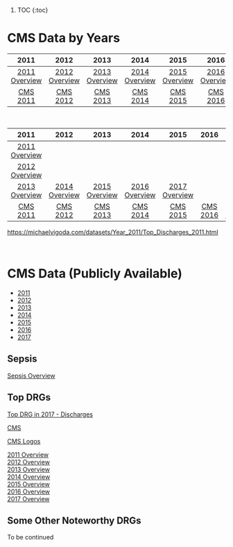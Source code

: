 1. TOC
{:toc}



# CMS Data by Years  





| 2011 | 2012 | 2013 | 2014 | 2015 | 2016 | 2017 | 
| :-------: | :-------: |:-------: | :-------: | :-------: |:-------: |:-------: |
| [2011 Overview](http://mvigoda.github.io/datasets/Year_2011/one_in_Year_2011.html) | [2012 Overview](http://mvigoda.github.io/datasets/Year_2012/one_in_Year_2012.html)  |   [2013 Overview](http://mvigoda.github.io/datasets/Year_2013/one_in_Year_2013.html)  |   [2014 Overview](http://mvigoda.github.io/datasets/Year_2014/one_in_Year_2014.html)  |   [2015 Overview](http://mvigoda.github.io/datasets/Year_2015/one_in_Year_2015.html)  |   [2016 Overview](http://mvigoda.github.io/datasets/Year_2016/one_in_Year_2016.html)  |   [2017 Overview](http://mvigoda.github.io/datasets/Year_2017/one_in_Year_2017.html)  |   
| [CMS 2011](https://data.cms.gov/Medicare-Inpatient/Inpatient-Prospective-Payment-System-IPPS-Provider/97k6-zzx3)  | [CMS 2012](https://data.cms.gov/Medicare-Inpatient/Inpatient-Prospective-Payment-System-IPPS-Provider/xpsg-6hup)  | [CMS 2013](https://data.cms.gov/Medicare-Inpatient/Inpatient-Prospective-Payment-System-IPPS-Provider/kd35-nmmt)  | [CMS 2014](https://data.cms.gov/Medicare-Inpatient/Inpatient-Prospective-Payment-System-IPPS-Provider/9zmi-76w9)  | [CMS 2015](https://data.cms.gov/Medicare-Inpatient/Inpatient-Prospective-Payment-System-IPPS-Provider/w2du-it53)    | [CMS 2016](https://data.cms.gov/Medicare-Inpatient/Inpatient-Prospective-Payment-System-IPPS-Provider/fm2n-hjj6)   | [CMS 2017](https://data.cms.gov/Medicare-Inpatient/Inpatient-Prospective-Payment-System-IPPS-Provider/tcsp-6e99) | 

<br>

 
| 2011 | 2012 | 2013 | 2014 | 2015 | 2016 | 2017 | 
| :-------: | :-------: |:-------: | :-------: | :-------: |:-------: |:-------: |
| [2011 Overview](https://michaelvigoda.com/datasets/Year_2011/Top_Discharges_2011.html) |
 [2012 Overview](https://michaelvigoda.com/datasets/Year_2012/Top_Discharges_2012.html)  | 
  [2013 Overview](http://mvigoda.github.io/datasets/Year_2013/one_in_Year_2013.html)  |   [2014 Overview](http://mvigoda.github.io/datasets/Year_2014/one_in_Year_2014.html)  |   [2015 Overview](http://mvigoda.github.io/datasets/Year_2015/one_in_Year_2015.html)  |   [2016 Overview](http://mvigoda.github.io/datasets/Year_2016/one_in_Year_2016.html)  |   [2017 Overview](http://mvigoda.github.io/datasets/Year_2017/one_in_Year_2017.html)  |   
| [CMS 2011](https://data.cms.gov/Medicare-Inpatient/Inpatient-Prospective-Payment-System-IPPS-Provider/97k6-zzx3)  | [CMS 2012](https://data.cms.gov/Medicare-Inpatient/Inpatient-Prospective-Payment-System-IPPS-Provider/xpsg-6hup)  | [CMS 2013](https://data.cms.gov/Medicare-Inpatient/Inpatient-Prospective-Payment-System-IPPS-Provider/kd35-nmmt)  | [CMS 2014](https://data.cms.gov/Medicare-Inpatient/Inpatient-Prospective-Payment-System-IPPS-Provider/9zmi-76w9)  | [CMS 2015](https://data.cms.gov/Medicare-Inpatient/Inpatient-Prospective-Payment-System-IPPS-Provider/w2du-it53)    | [CMS 2016](https://data.cms.gov/Medicare-Inpatient/Inpatient-Prospective-Payment-System-IPPS-Provider/fm2n-hjj6)   | [CMS 2017](https://data.cms.gov/Medicare-Inpatient/Inpatient-Prospective-Payment-System-IPPS-Provider/tcsp-6e99) | 


https://michaelvigoda.com/datasets/Year_2011/Top_Discharges_2011.html

<br>







# CMS Data (Publicly Available)


* [2011](https://data.cms.gov/Medicare-Inpatient/Inpatient-Prospective-Payment-System-IPPS-Provider/97k6-zzx3)  
* [2012](https://data.cms.gov/Medicare-Inpatient/Inpatient-Prospective-Payment-System-IPPS-Provider/xpsg-6hup)  
* [2013](https://data.cms.gov/Medicare-Inpatient/Inpatient-Prospective-Payment-System-IPPS-Provider/kd35-nmmt)  
* [2014](https://data.cms.gov/Medicare-Inpatient/Inpatient-Prospective-Payment-System-IPPS-Provider/9zmi-76w9)    
* [2015](https://data.cms.gov/Medicare-Inpatient/Inpatient-Prospective-Payment-System-IPPS-Provider/w2du-it53)    
* [2016](https://data.cms.gov/Medicare-Inpatient/Inpatient-Prospective-Payment-System-IPPS-Provider/fm2n-hjj6)  
* [2017](https://data.cms.gov/Medicare-Inpatient/Inpatient-Prospective-Payment-System-IPPS-Provider/tcsp-6e99)  

## Sepsis  

[Sepsis Overview](http://mvigoda.github.io/datasets/Sepsis/Sepsis_Overview.html)  



## Top DRGs




[Top DRG in 2017 - Discharges](http://mvigoda.github.io/datasets/Discharges/Top_DRGs_charts.html)  

 


[CMS](https://www.cms.gov)   






[CMS Logos](http://mvigoda.github.io/datasets/CMS_Logos/CMS_Logos_Links.html)



[2011 Overview](http://mvigoda.github.io/datasets/Year_2011/one_in_Year_2011.html)  
[2012 Overview](http://mvigoda.github.io/datasets/Year_2012/one_in_Year_2012.html)  
[2013 Overview](http://mvigoda.github.io/datasets/Year_2013/one_in_Year_2013.html)  
[2014 Overview](http://mvigoda.github.io/datasets/Year_2014/one_in_Year_2014.html)  
[2015 Overview](http://mvigoda.github.io/datasets/Year_2015/one_in_Year_2015.html)  
[2016 Overview](http://mvigoda.github.io/datasets/Year_2016/one_in_Year_2016.html)  
[2017 Overview](http://mvigoda.github.io/datasets/Year_2017/one_in_Year_2017.html)  



## Some Other Noteworthy DRGs

To be continued
